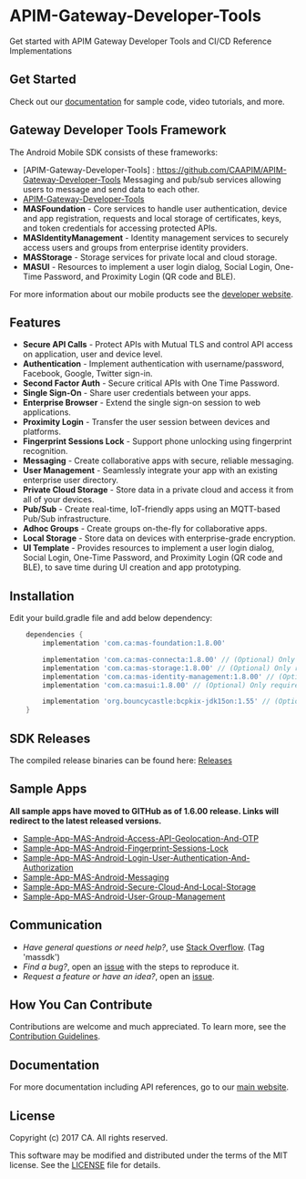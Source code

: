 # APIM-Gateway-Developer-Tools
Get started with APIM Gateway Developer Tools and CI/CD Reference Implementations

## Get Started
Check out our [documentation][documentation] for sample code, video tutorials, and more.  

## Gateway Developer Tools Framework
The Android Mobile SDK consists of these frameworks:

- [APIM-Gateway-Developer-Tools] : https://github.com/CAAPIM/APIM-Gateway-Developer-Tools Messaging and pub/sub services allowing users to message and send data to each other.
- [APIM-Gateway-Developer-Tools](https://github.com/CAAPIM/APIM-Gateway-Developer-Tools)
- **MASFoundation** - Core services to handle user authentication, device and app registration, requests and local storage of certificates, keys, and token credentials for accessing protected APIs.
- **MASIdentityManagement** - Identity management services to securely access users and groups from enterprise identity providers.
- **MASStorage** - Storage services for private local and cloud storage.
- **MASUI** - Resources to implement a user login dialog, Social Login, One-Time Password, and Proximity Login (QR code and BLE).

For more information about our mobile products see the [developer website][mas.ca.com].

## Features

* **Secure API Calls** - Protect APIs with Mutual TLS and control API access on application, user and device level.
* **Authentication** - Implement authentication with username/password, Facebook, Google, Twitter sign-in.
* **Second Factor Auth** - Secure critical APIs with One Time Password.
* **Single Sign-On** - Share user credentials between your apps.
* **Enterprise Browser** - Extend the single sign-on session to web applications.
* **Proximity Login** - Transfer the user session between devices and platforms.
* **Fingerprint Sessions Lock** - Support phone unlocking using fingerprint recognition.
* **Messaging** - Create collaborative apps with secure, reliable messaging.
* **User Management** - Seamlessly integrate your app with an existing enterprise user directory.
* **Private Cloud Storage** - Store data in a private cloud and access it from all of your devices.
* **Pub/Sub** - Create real-time, IoT-friendly apps using an MQTT-based Pub/Sub infrastructure.
* **Adhoc Groups** - Create groups on-the-fly for collaborative apps.
* **Local Storage** - Store data on devices with enterprise-grade encryption.
* **UI Template** - Provides resources to implement a user login dialog, Social Login, One-Time Password, and Proximity Login (QR code and BLE), to save time during UI creation and app prototyping.

## Installation
Edit your build.gradle file and add below dependency:
```gradle
    dependencies {
        implementation 'com.ca:mas-foundation:1.8.00'

        implementation 'com.ca:mas-connecta:1.8.00' // (Optional) Only required when using mas connecta
        implementation 'com.ca:mas-storage:1.8.00' // (Optional) Only required when using mas storage
        implementation 'com.ca:mas-identity-management:1.8.00' // (Optional) Only required when using mas identity management
        implementation 'com.ca:masui:1.8.00' // (Optional) Only required when using MASUI Template. The MAS UI library provides sample user interfaces for Login, OTP, Social Login, and Enterprise Browser.

        implementation 'org.bouncycastle:bcpkix-jdk15on:1.55' // (Optional) Only required when you want to support Android 4.1.x
    }
```
## SDK Releases
The compiled release binaries can be found here: [Releases][Releases]

## Sample Apps
**All sample apps have moved to GITHub as of 1.6.00 release. Links will redirect to the latest released versions.**

- [Sample-App-MAS-Android-Access-API-Geolocation-And-OTP](https://github.com/CAAPIM/Sample-App-MAS-Android-Access-API-Geolocation-And-OTP)
- [Sample-App-MAS-Android-Fingerprint-Sessions-Lock](https://github.com/CAAPIM/Sample-App-MAS-Android-Fingerprint-Sessions-Lock)
- [Sample-App-MAS-Android-Login-User-Authentication-And-Authorization](https://github.com/CAAPIM/Sample-App-MAS-Android-Login-User-Authentication-And-Authorization)
- [Sample-App-MAS-Android-Messaging](https://github.com/CAAPIM/Sample-App-MAS-Android-Messaging)
- [Sample-App-MAS-Android-Secure-Cloud-And-Local-Storage](https://github.com/CAAPIM/Sample-App-MAS-Android-Secure-Cloud-And-Local-Storage)
- [Sample-App-MAS-Android-User-Group-Management](https://github.com/CAAPIM/Sample-App-MAS-Android-User-Group-Management)

## Communication
- *Have general questions or need help?*, use [Stack Overflow][StackOverflow]. (Tag 'massdk')
- *Find a bug?*, open an [issue][issues] with the steps to reproduce it.
- *Request a feature or have an idea?*, open an [issue][issues].

## How You Can Contribute
Contributions are welcome and much appreciated. To learn more, see the [Contribution Guidelines][contributing].

## Documentation
For more documentation including API references, go to our [main website][docs].

## License
Copyright (c) 2017 CA. All rights reserved.

This software may be modified and distributed under the terms
of the MIT license. See the [LICENSE][license-link] file for details.

[mag]: https://docops.ca.com/mag
[mas.ca.com]: http://mas.ca.com/
[docs]: http://mas.ca.com/docs/
[blog]: http://mas.ca.com/blog/
[get-started]: http://mas.ca.com/get-started
[StackOverflow]: http://stackoverflow.com/questions/tagged/massdk
[issues]: https://github.com/CAAPIM/Android-MAS-SDK/issues
[releases]: ../../releases
[contributing]: /CONTRIBUTING.md
[license-link]: /LICENSE
[video]: https://www.ca.com/us/developers/mas/videos.html
[documentation]: https://www.ca.com/us/developers/mas/docs.html
